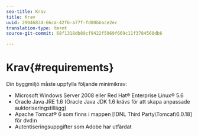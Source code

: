 ```yaml
---
seo-title: Krav
title: Krav
uuid: 29046834-66ca-42f6-a77f-fd00bbace2ec
translation-type: tm+mt
source-git-commit: 68f1318db89cf9422f5969f669c11f3784560db6

---
```



# Krav{#requirements}

Din byggmiljö måste uppfylla följande minimikrav:

* Microsoft Windows Server 2008 eller Red Hat® Enterprise Linux® 5.6
* Oracle Java JRE 1.6 (Oracle Java JDK 1.6 krävs för att skapa anpassade auktoriseringstillägg)
* Apache Tomcat® 6 som finns i mappen [!DNL Third Party\Tomcat\6.0.18] för dvd:n
* Autentiseringsuppgifter som Adobe har utfärdat

